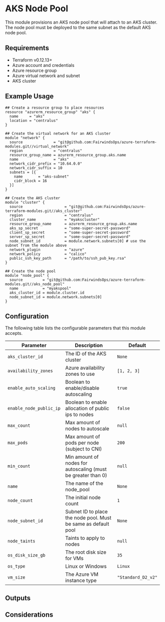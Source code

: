 # AKS Node Pool

This module provisions an AKS node pool that will attach to an AKS cluster. The node pool must be deployed to the same subnet as the default AKS node pool.

## Requirements

- Terraform v0.12.13+
- Azure account and credentials
- Azure resource group
- Azure virtual network and subnet
- AKS cluster

## Example Usage
```
## Create a resource group to place resources
resource "azurerm_resource_group" "aks" {
  name     = "aks"
  location = "centralus"
}

## Create the virtual network for an AKS cluster
module "network" {
  source              = "git@github.com:FairwindsOps/azure-terraform-modules.git//virtual_network"
  region              = "centralus"
  resource_group_name = azurerm_resource_group.aks.name
  name                = "aks"
  network_cidr_prefix = "10.64.0.0"
  network_cidr_suffix = 10
  subnets = [{
    name       = "aks-subnet"
    cidr_block = 16
  }]
}

## Create the AKS cluster
module "cluster" {
  source                   = "git@github.com:FairwindsOps/azure-terraform-modules.git//aks_cluster"
  region                   = "centralus"
  cluster_name             = "myakscluster"
  resource_group_name      = azurerm_resource_group.aks.name
  aks_sp_secret            = "some-super-secret-password"
  client_sp_secret         = "some-super-secret-password"
  server_sp_secret         = "some-super-secret-password"  
  node_subnet_id           = module.network.subnets[0] # use the subnet from the module above
  network_plugin           = "azure"
  network_policy           = "calico"
  public_ssh_key_path      = "/path/to/ssh_pub_key.rsa"
}

## Create the node pool
module "node_pool" {
  source         = "git@github.com:FairwindsOps/azure-terraform-modules.git//aks_node_pool"
  name           = "myakspool"
  aks_cluster_id = module.cluster.id
  node_subnet_id = module.network.subnets[0]
}

```

## Configuration

The following table lists the configurable parameters that this module accepts.

| Parameter               | Description                                                    | Default            |
|-------------------------|----------------------------------------------------------------|--------------------|
| `aks_cluster_id`        | The ID of the AKS cluster                                      | `None`             |
| `availability_zones`    | Azure availability zones to use                                | `[1, 2, 3]`        |
| `enable_auto_scaling`   | Boolean to enable/disable autoscaling                          | `true`             |
| `enable_node_public_ip` | Boolean to enable allocation of public ips to nodes            | `false`            |
| `max_count`             | Max amount of nodes to autoscale                               | `null`             |
| `max_pods`              | Max amount of pods per node (subject to CNI)                   | `200`              |
| `min_count`             | Min amount of nodes for autoscaling (must be greater than 0)   | `null`             |
| `name`                  | The name of the node_pool                                      | `None`             |
| `node_count`            | The initial node count                                         | `1`                |
| `node_subnet_id`        | Subnet ID to place the node pool. Must be same as default pool | `None`             |
| `node_taints`           | Taints to apply to nodes                                       | `null`             |
| `os_disk_size_gb`       | The root disk size for VMs                                     | `35`               |
| `os_type`               | Linux or Windows                                               | `Linux`            |
| `vm_size`               | The Azure VM instance type                                     | `"Standard_D2_v2"` |

## Outputs

## Considerations
